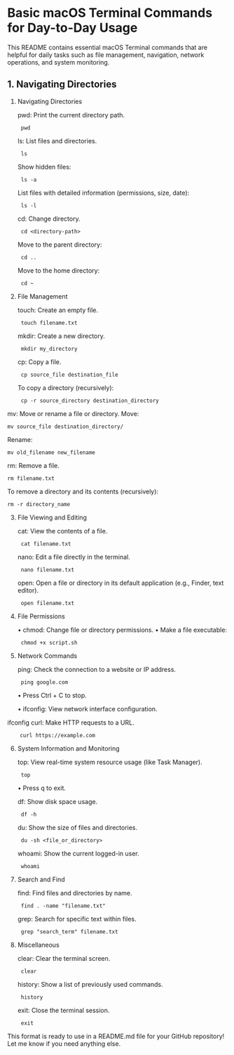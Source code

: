 # Basic macOS Terminal Commands for Day-to-Day Usage

This README contains essential macOS Terminal commands that are helpful for daily tasks such as file management, navigation, network operations, and system monitoring.

## 1. Navigating Directories


1. Navigating Directories

	pwd: Print the current directory path.

		pwd


	ls: List files and directories.

		ls

	Show hidden files:

		ls -a


	List files with detailed information (permissions, size, date):

		ls -l


	cd: Change directory.

		cd <directory-path>

	Move to the parent directory:

		cd ..


	Move to the home directory:

		cd ~



2. File Management

	touch: Create an empty file.

		touch filename.txt


	mkdir: Create a new directory.

		mkdir my_directory


	cp: Copy a file.

		cp source_file destination_file

	To copy a directory (recursively):

		cp -r source_directory destination_directory


mv: Move or rename a file or directory.
	Move:

	mv source_file destination_directory/
 Rename:

	mv old_filename new_filename
 rm: Remove a file.

	rm filename.txt
 To remove a directory and its contents (recursively):	
 
 	rm -r directory_name



3. File Viewing and Editing

	cat: View the contents of a file.

		cat filename.txt


	nano: Edit a file directly in the terminal.

		nano filename.txt


	open: Open a file or directory in its default application (e.g., Finder, text editor).

		open filename.txt



4. File Permissions

	•	chmod: Change file or directory permissions.
	•	Make a file executable:

		chmod +x script.sh



5. Network Commands

	ping: Check the connection to a website or IP address.

		ping google.com

	•	Press Ctrl + C to stop.

	•	ifconfig: View network interface configuration.

ifconfig
	curl: Make HTTP requests to a URL.

		curl https://example.com



6. System Information and Monitoring

	top: View real-time system resource usage (like Task Manager).

		top

	•	Press q to exit.

	df: Show disk space usage.

		df -h


	du: Show the size of files and directories.

		du -sh <file_or_directory>


	whoami: Show the current logged-in user.

		whoami



7. Search and Find

	find: Find files and directories by name.

		find . -name "filename.txt"


	grep: Search for specific text within files.

		grep "search_term" filename.txt



8. Miscellaneous

	clear: Clear the terminal screen.

		clear


	history: Show a list of previously used commands.

		history


	exit: Close the terminal session.

		exit



This format is ready to use in a README.md file for your GitHub repository! Let me know if you need anything else.
